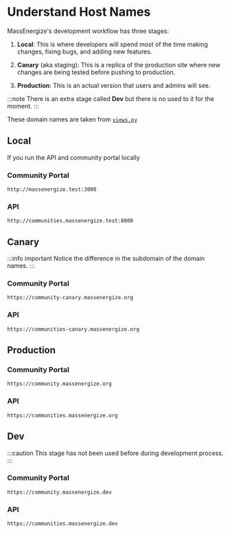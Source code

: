 # Understand Host Names

MassEnergize's development workflow has three stages:

1. **Local**: This is where developers will spend most of the time making changes, fixing bugs, and adding new features.

2. **Canary** (aka staging): This is a replica of the production site where new changes are being tested before pushing to production.

3. **Production**: This is an actual version that users and admins will see.

:::note
There is an extra stage called **Dev** but there is no used to it for the moment.
:::

These domain names are taken from [`views.py`](https://github.com/massenergize/api/blob/development/src/website/views.py)

## Local

If you run the API and community portal locally

### Community Portal

`http://massenergize.test:3000`

### API

`http://communities.massenergize.test:8000`

## Canary

:::info important
Notice the difference in the subdomain of the domain names.
:::

### Community Portal

`https://community-canary.massenergize.org`

### API

`https://communities-canary.massenergize.org`

## Production

### Community Portal

`https://community.massenergize.org`

### API

`https://communities.massenergize.org`

## Dev

:::caution
This stage has not been used before during development process.
:::

### Community Portal

`https://community.massenergize.dev`

### API

`https://communities.massenergize.dev`

